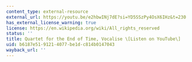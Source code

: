 ```yaml
---
content_type: external-resource
external_url: https://youtu.be/e2hbwINj7dE?si=YD5SSzPy4OsX6IHz&t=230
has_external_license_warning: true
license: https://en.wikipedia.org/wiki/All_rights_reserved
status: ''
title: Quartet for the End of Time, Vocalise \[Listen on YouTube\]
uid: b6187e51-9121-4077-be1d-c814b0147043
wayback_url: ''
---
```

